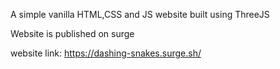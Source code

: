 A simple vanilla HTML,CSS and JS website built using ThreeJS

Website is published on surge

website link: https://dashing-snakes.surge.sh/
